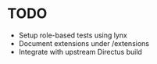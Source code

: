 # TODO

- Setup role-based tests using lynx
- Document extensions under /extensions
- Integrate with upstream Directus build
